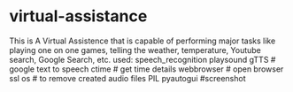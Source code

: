 # virtual-assistance
This is A Virtual Assistence that is capable of performing major tasks like playing one on one games, telling the weather, temperature, Youtube search, Google Search, etc.
used:
speech_recognition 
playsound 
gTTS # google text to speech
ctime # get time details
webbrowser # open browser
ssl
os # to remove created audio files
PIL 
pyautogui #screenshot

